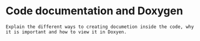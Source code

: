 Code documentation and Doxygen
==============================

```{todo}
Explain the different ways to creating documetion inside the code, why it is important and how to view it in Doxyen.
```